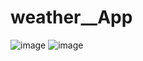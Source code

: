 
# weather__App
![image](https://github.com/user-attachments/assets/d73df5cf-107a-425c-8975-53832d2426d2)
![image](https://github.com/user-attachments/assets/d84a4827-3280-41a2-967a-cf3a9da9f4ab)



